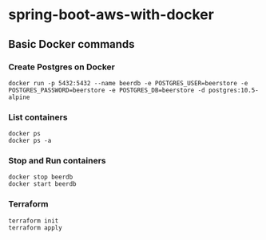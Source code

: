 # spring-boot-aws-with-docker


## Basic Docker commands
### Create Postgres on Docker
```
docker run -p 5432:5432 --name beerdb -e POSTGRES_USER=beerstore -e POSTGRES_PASSWORD=beerstore -e POSTGRES_DB=beerstore -d postgres:10.5-alpine
```
### List containers
```
docker ps
docker ps -a
```
### Stop and Run containers
```
docker stop beerdb
docker start beerdb
```
### Terraform
```
terraform init
terraform apply
```